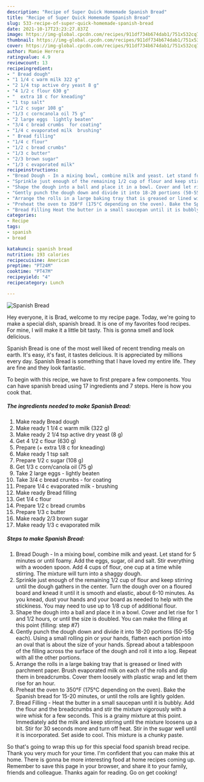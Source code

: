 ```yaml
---
description: "Recipe of Super Quick Homemade Spanish Bread"
title: "Recipe of Super Quick Homemade Spanish Bread"
slug: 533-recipe-of-super-quick-homemade-spanish-bread
date: 2021-10-17T23:23:27.837Z
image: https://img-global.cpcdn.com/recipes/911df734b674dab1/751x532cq70/spanish-bread-recipe-main-photo.jpg
thumbnail: https://img-global.cpcdn.com/recipes/911df734b674dab1/751x532cq70/spanish-bread-recipe-main-photo.jpg
cover: https://img-global.cpcdn.com/recipes/911df734b674dab1/751x532cq70/spanish-bread-recipe-main-photo.jpg
author: Mamie Herrera
ratingvalue: 4.9
reviewcount: 13
recipeingredient:
- " Bread dough"
- "1 1/4 c warm milk 322 g"
- "2 1/4 tsp active dry yeast 8 g"
- "4 1/2 c flour 630 g"
- "  extra 18 c for kneading"
- "1 tsp salt"
- "1/2 c sugar 108 g"
- "1/3 c corncanola oil 75 g"
- "2 large eggs  lightly beaten"
- "3/4 c bread crumbs  for coating"
- "1/4 c evaporated milk  brushing"
- " Bread filling"
- "1/4 c flour"
- "1/2 c bread crumbs"
- "1/3 c butter"
- "2/3 brown sugar"
- "1/3 c evaporated milk"
recipeinstructions:
- "Bread Dough - In a mixing bowl, combine milk and yeast. Let stand for 5 minutes or until foamy. Add the eggs, sugar, oil and salt. Stir everything with a wooden spoon. Add 4 cups of flour, one cup at a time while stirring. The mixture will turn into a shaggy dough."
- "Sprinkle just enough of the remaining 1/2 cup of flour and keep stirring until the dough gathers in the center. Turn the dough over on a floured board and knead it until it is smooth and elastic, about 6-10 minutes. As you knead, dust your hands and your board as needed to help with the stickiness. You may need to use up to 1/8 cup of additional flour."
- "Shape the dough into a ball and place it in a bowl. Cover and let rise for 1 and 1/2 hours, or until the size is doubled. You can make the filling at this point (filling: step #7)"
- "Gently punch the dough down and divide it into 18-20 portions (50-55g each). Using a small rolling pin or your hands, flatten each portion into an oval that is about the size of your hands. Spread about a tablespoon of the filling across the surface of the dough and roll it into a log. Repeat with all the other portions."
- "Arrange the rolls in a large baking tray that is greased or lined with parchment paper. Brush evaporated milk on each of the rolls and dip them in breadcrumbs. Cover them loosely with plastic wrap and let them rise for an hour."
- "Preheat the oven to 350°F (175°C depending on the oven). Bake the Spanish bread for 15-20 minutes, or until the rolls are lightly golden."
- "Bread Filling Heat the butter in a small saucepan until it is bubbly. Add the flour and the breadcrumbs and stir the mixture vigorously with a wire whisk for a few seconds. This is a grainy mixture at this point. Immediately add the milk and keep stirring until the mixture loosens up a bit. Stir for 30 seconds more and turn off heat. Stir in the sugar well until it is incorporated. Set aside to cool. This mixture is a chunky paste."
categories:
- Recipe
tags:
- spanish
- bread

katakunci: spanish bread 
nutrition: 193 calories
recipecuisine: American
preptime: "PT24M"
cooktime: "PT47M"
recipeyield: "4"
recipecategory: Lunch

---
```



![Spanish Bread](https://img-global.cpcdn.com/recipes/911df734b674dab1/751x532cq70/spanish-bread-recipe-main-photo.jpg)

Hey everyone, it is Brad, welcome to my recipe page. Today, we're going to make a special dish, spanish bread. It is one of my favorites food recipes. For mine, I will make it a little bit tasty. This is gonna smell and look delicious.

Spanish Bread is one of the most well liked of recent trending meals on earth. It's easy, it's fast, it tastes delicious. It is appreciated by millions every day. Spanish Bread is something that I have loved my entire life. They are fine and they look fantastic.




To begin with this recipe, we have to first prepare a few components. You can have spanish bread using 17 ingredients and 7 steps. Here is how you cook that.

<!--inarticleads1-->

##### The ingredients needed to make Spanish Bread:

1. Make ready  Bread dough
1. Make ready 1 1/4 c warm milk (322 g)
1. Make ready 2 1/4 tsp active dry yeast (8 g)
1. Get 4 1/2 c flour (630 g)
1. Prepare  (+ extra 1/8 c for kneading)
1. Make ready 1 tsp salt
1. Prepare 1/2 c sugar (108 g)
1. Get 1/3 c corn/canola oil (75 g)
1. Take 2 large eggs - lightly beaten
1. Take 3/4 c bread crumbs - for coating
1. Prepare 1/4 c evaporated milk - brushing
1. Make ready  Bread filling
1. Get 1/4 c flour
1. Prepare 1/2 c bread crumbs
1. Prepare 1/3 c butter
1. Make ready 2/3 brown sugar
1. Make ready 1/3 c evaporated milk




<!--inarticleads2-->

##### Steps to make Spanish Bread:

1. Bread Dough - In a mixing bowl, combine milk and yeast. Let stand for 5 minutes or until foamy. Add the eggs, sugar, oil and salt. Stir everything with a wooden spoon. Add 4 cups of flour, one cup at a time while stirring. The mixture will turn into a shaggy dough.
1. Sprinkle just enough of the remaining 1/2 cup of flour and keep stirring until the dough gathers in the center. Turn the dough over on a floured board and knead it until it is smooth and elastic, about 6-10 minutes. As you knead, dust your hands and your board as needed to help with the stickiness. You may need to use up to 1/8 cup of additional flour.
1. Shape the dough into a ball and place it in a bowl. Cover and let rise for 1 and 1/2 hours, or until the size is doubled. You can make the filling at this point (filling: step #7)
1. Gently punch the dough down and divide it into 18-20 portions (50-55g each). Using a small rolling pin or your hands, flatten each portion into an oval that is about the size of your hands. Spread about a tablespoon of the filling across the surface of the dough and roll it into a log. Repeat with all the other portions.
1. Arrange the rolls in a large baking tray that is greased or lined with parchment paper. Brush evaporated milk on each of the rolls and dip them in breadcrumbs. Cover them loosely with plastic wrap and let them rise for an hour.
1. Preheat the oven to 350°F (175°C depending on the oven). Bake the Spanish bread for 15-20 minutes, or until the rolls are lightly golden.
1. Bread Filling - Heat the butter in a small saucepan until it is bubbly. Add the flour and the breadcrumbs and stir the mixture vigorously with a wire whisk for a few seconds. This is a grainy mixture at this point. Immediately add the milk and keep stirring until the mixture loosens up a bit. Stir for 30 seconds more and turn off heat. Stir in the sugar well until it is incorporated. Set aside to cool. This mixture is a chunky paste.




So that's going to wrap this up for this special food spanish bread recipe. Thank you very much for your time. I'm confident that you can make this at home. There is gonna be more interesting food at home recipes coming up. Remember to save this page in your browser, and share it to your family, friends and colleague. Thanks again for reading. Go on get cooking!
